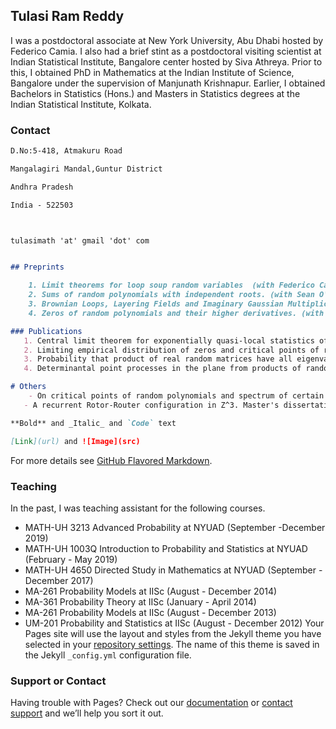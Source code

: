 ## Tulasi Ram Reddy

I was a postdoctoral associate at New York University, Abu Dhabi hosted by Federico Camia. I also had a brief stint as a postdoctoral visiting scientist at Indian Statistical Institute, Bangalore center hosted by Siva Athreya. Prior to this, I obtained PhD in Mathematics at the Indian Institute of Science, Bangalore under the supervision of Manjunath Krishnapur. Earlier, I obtained Bachelors in Statistics (Hons.) and Masters in Statistics degrees at the Indian Statistical Institute, Kolkata.

### Contact


```markdown
D.No:5-418, Atmakuru Road

Mangalagiri Mandal,Guntur District

Andhra Pradesh

India - 522503



tulasimath 'at' gmail 'dot' com


## Preprints

    1. Limit theorems for loop soup random variables  (with Federico Camia, Yves Le Jan) Submitted. arXiv:2002.00347 
    2. Sums of random polynomials with independent roots. (with Sean O'Rourke) arXiv:1909:07939
    3. Brownian Loops, Layering Fields and Imaginary Gaussian Multiplicative Chaos. (with Federico Camia, Alberto Gandolfi, Giovanni Peccati) Submitted. arXiv:1908.05881
    4. Zeros of random polynomials and their higher derivatives. (with Sung-Soo Byun, Jaehun Lee). Submitted. arXiv:1801.08974 

### Publications
   1. Central limit theorem for exponentially quasi-local statistics of spin models on Cayley graphs.  (with Sreekar Vadlamani, D. Yogeshwaran).  J. Stat. Phys (2018) Volume 173, Issue 3–4, pp 941–984.  arXiv:1709.10424
   2. Limiting empirical distribution of zeros and critical points of random polynomials agree in general.   Electron. J. Probab. Volume 22 (2017), paper no. 74.  arXiv:1609.00675
   3. Probability that product of real random matrices have all eigenvalues real tend to 1.   Statistics & Probability Letters, Volume 124, May 2017, 30-32.  arXiv:1606.07581
   4. Determinantal point processes in the plane from products of random matrices.  (with Adhikari, Kartick; Reddy, Nanda Kishore; Saha, Koushik).  Ann. Inst. H.Poincaré Probab. Statist. 52 (2016), no. 1, 16–46.   arXiv:1308.6817

# Others
    - On critical points of random polynomials and spectrum of certain products of random matrices. Ph.D. Thesis submitted in July 2015 at Indian Institute of Science, Bangalore.  arXiv:1602.05298
   - A recurrent Rotor-Router configuration in Z^3. Master's dissertation submitted in May 2010 at Indian Statistical Institute, Kolkata.  arXiv:1005.3962

**Bold** and _Italic_ and `Code` text

[Link](url) and ![Image](src)
```

For more details see [GitHub Flavored Markdown](https://guides.github.com/features/mastering-markdown/).

### Teaching

In the past, I was teaching assistant for the following courses.

   - MATH-UH 3213 Advanced Probability at  NYUAD (September -December 2019)
   - MATH-UH 1003Q Introduction to Probability and Statistics at NYUAD (February - May 2019)
   - MATH-UH 4650 Directed Study in Mathematics at NYUAD (September -December 2017)
   - MA-261 Probability Models at IISc  (August - December 2014)
   - MA-361 Probability Theory at IISc (January - April 2014)
   - MA-261 Probability Models at IISc (August - December 2013)
   - UM-201 Probability and Statistics at IISc (August - December 2012)
Your Pages site will use the layout and styles from the Jekyll theme you have selected in your [repository settings](https://github.com/tulasiramreddy/tulasiramreddy.github.io/settings). The name of this theme is saved in the Jekyll `_config.yml` configuration file.

### Support or Contact

Having trouble with Pages? Check out our [documentation](https://help.github.com/categories/github-pages-basics/) or [contact support](https://github.com/contact) and we’ll help you sort it out.
